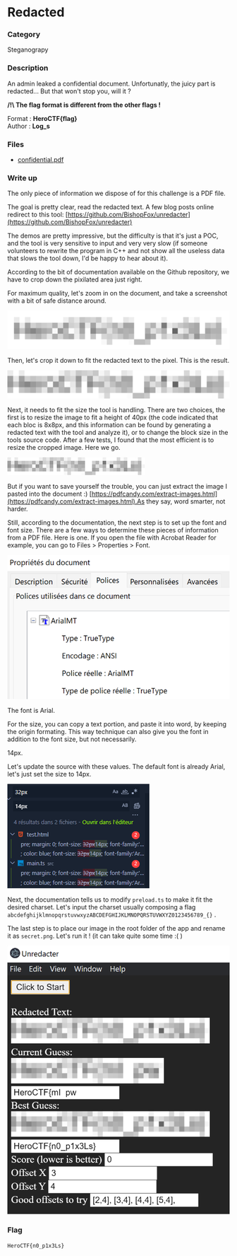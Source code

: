 # Redacted

### Category

Steganograpy

### Description
An admin leaked a confidential document. Unfortunatly, the juicy part is redacted... But that won't stop you, will it ?

<b>/!\ The flag format is different from the other flags !</b>

Format : **HeroCTF{flag}**<br>
Author : **Log_s**

### Files

 - [confidential.pdf](confidential.pdf)

### Write up

The only piece of information we dispose of for this challenge is a PDF file.

The goal is pretty clear, read the redacted text. A few blog posts online redirect to this tool: [https://github.com/BishopFox/unredacter](https://github.com/BishopFox/unredacter)

The demos are pretty impressive, but the difficulty is that it's just a POC, and the tool is very sensitive to input and very very slow (if someone volunteers to rewrite the program in C++ and not show all the useless data that slows the tool down, I'd be happy to hear about it).

According to the bit of documentation available on the Github repository, we have to crop down the pixilated area just right.

For maximum quality, let's zoom in on the document, and take a screenshot with a bit of safe distance around.

![](readme-data/image.png)

Then, let's crop it down to fit the redacted text to the pixel. This is the result.

![](readme-data/crop.png)

Next, it needs to fit the size the tool is handling. There are two choices, the first is to resize the image to fit a height of 40px (the code indicated that each bloc is 8x8px, and this information can be found by generating a redacted text with the tool and analyze it), or to change the block size in the tools source code. After a few tests, I found that the most efficient is to resize the cropped image. Here we go.

![](readme-data/image-001.png)

But if you want to save yourself the trouble, you can just extract the image I pasted into the document :) [https://pdfcandy.com/extract-images.html](https://pdfcandy.com/extract-images.html).As they say, word smarter, not harder.

Still, according to the documentation, the next step is to set up the font and font size. There are a few ways to determine these pieces of information from a PDF file. Here is one. If you open the file with Acrobat Reader for example, you can go to Files > Properties > Font.

![](readme-data/1_image.png)

The font is Arial.

For the size, you can copy a text portion, and paste it into word, by keeping the origin formating. This way technique can also give you the font in addition to the font size, but not necessarily.

14px.

Let's update the source with these values. The default font is already Arial, let's just set the size to 14px.

![](readme-data/2_image.png)

Next, the documentation tells us to modify `preload.ts` to make it fit the desired charset. Let's input the charset usually composing a flag `abcdefghijklmnopqrstuvwxyzABCDEFGHIJKLMNOPQRSTUVWXYZ0123456789_{}` .

The last step is to place our image in the root folder of the app and rename it as `secret.png`. Let's run it ! (it can take quite some time :( )

![](readme-data/3_image.png)

### Flag

```HeroCTF{n0_p1x3Ls}```